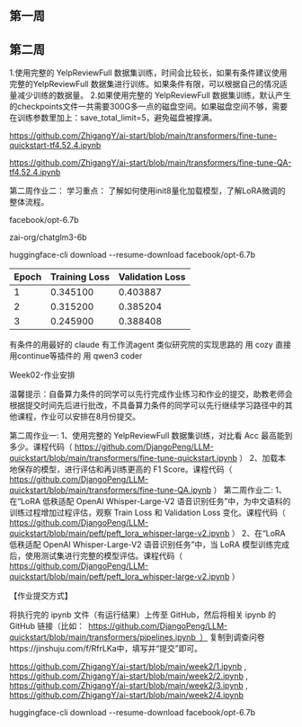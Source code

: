 ## 第一周
## 第二周
1.使用完整的 YelpReviewFull 数据集训练，时间会比较长，如果有条件建议使用完整的YelpReviewFull 数据集进行训练。如果条件有限，可以根据自己的情况适量减少训练的数据量。
2.如果使用完整的 YelpReviewFull 数据集训练，默认产生的checkpoints文件一共需要300G多一点的磁盘空间。如果磁盘空间不够，需要在训练参数里加上：save_total_limit=5，避免磁盘被撑满。

https://github.com/ZhigangY/ai-start/blob/main/transformers/fine-tune-quickstart-tf4.52.4.ipynb

https://github.com/ZhigangY/ai-start/blob/main/transformers/fine-tune-QA-tf4.52.4.ipynb

第二周作业二：
学习重点：
了解如何使用init8量化加载模型，了解LoRA微调的整体流程。

facebook/opt-6.7b

zai-org/chatglm3-6b

huggingface-cli download --resume-download facebook/opt-6.7b

| Epoch	| Training Loss | Validation Loss|
|------|-------------|-------------|
| 1  |	0.345100 |	0.403887 |
| 2 | 	0.315200 | 	0.385204| 
| 3 | 	0.245900 | 	0.388408| 

有条件的用最好的 claude
有工作流agent 类似研究院的实现思路的 用 cozy
直接用continue等插件的 用 qwen3 coder

Week02-作业安排 

温馨提示：自备算力条件的同学可以先行完成作业练习和作业的提交，助教老师会根据提交时间先后进行批改，不具备算力条件的同学可以先行继续学习路径中的其他课程，作业可以安排在8月份提交。

第二周作业一:
1、使用完整的 YelpReviewFull 数据集训练，对比看 Acc 最高能到多少。课程代码（ https://github.com/DjangoPeng/LLM-quickstart/blob/main/transformers/fine-tune-quickstart.ipynb ）
2、加载本地保存的模型，进行评估和再训练更高的 F1 Score。课程代码（ https://github.com/DjangoPeng/LLM-quickstart/blob/main/transformers/fine-tune-QA.ipynb ） 
第二周作业二: 
1、在“LoRA 低秩适配 OpenAI Whisper-Large-V2 语音识别任务”中，为中文语料的训练过程增加过程评估，观察 Train Loss 和 Validation Loss 变化。课程代码（ https://github.com/DjangoPeng/LLM-quickstart/blob/main/peft/peft_lora_whisper-large-v2.ipynb ） 
2、在“LoRA 低秩适配 OpenAI Whisper-Large-V2 语音识别任务”中，当 LoRA 模型训练完成后，使用测试集进行完整的模型评估。课程代码（ https://github.com/DjangoPeng/LLM-quickstart/blob/main/peft/peft_lora_whisper-large-v2.ipynb ） 

【作业提交方式】 

将执行完的 ipynb 文件（有运行结果）上传至 GitHub，然后将相关 ipynb 的 GitHub 链接（比如： https://github.com/DjangoPeng/LLM-quickstart/blob/main/transformers/pipelines.ipynb ） 复制到调查问卷https://jinshuju.com/f/RfrLKa中，填写并“提交”即可。

https://github.com/ZhigangY/ai-start/blob/main/week2/1.ipynb , 
https://github.com/ZhigangY/ai-start/blob/main/week2/2.ipynb , 
https://github.com/ZhigangY/ai-start/blob/main/week2/3.ipynb , 
https://github.com/ZhigangY/ai-start/blob/main/week2/4.ipynb

huggingface-cli download --resume-download facebook/opt-6.7b


